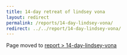 ```yaml
---
title: 14-day retreat of lindsey vona
layout: redirect
permalink: /reports/14-day-lindsey-vona/
redirect: ../../report/14-day-lindsey-vona/
---
```


Page moved to [report > 14-day-lindsey-vona](/report/14-day-lindsey-vona)
